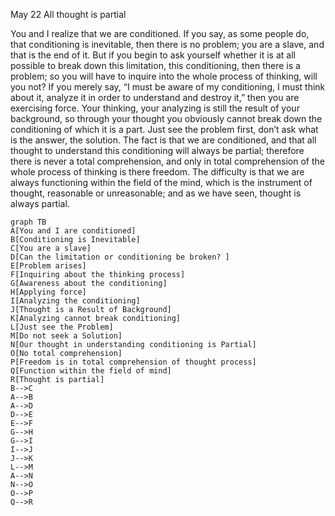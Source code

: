 May 22
All thought is partial

You and I realize that we are conditioned. If you say, as some people do, that conditioning is inevitable, then there is no problem; you are a slave, and that is the end of it. But if you begin to ask yourself whether it is at all possible to break down this limitation, this conditioning, then there is a problem; so you will have to inquire into the whole process of thinking, will you not? If you merely say, “I must be aware of my conditioning, I must think about it, analyze it in order to understand and destroy it,” then you are exercising force. Your thinking, your analyzing is still the result of your background, so through your thought you obviously cannot break down the conditioning of which it is a part.
Just see the problem first, don’t ask what is the answer, the solution. The fact is that we are conditioned, and that all thought to understand this conditioning will always be partial; therefore there is never a total comprehension, and only in total comprehension of the whole process of thinking is there freedom. The difficulty is that we are always functioning within the field of the mind, which is the instrument of thought, reasonable or unreasonable; and as we have seen, thought is always partial.

```mermaid
graph TB
A[You and I are conditioned] 
B[Conditioning is Inevitable]
C[You are a slave]
D[Can the limitation or conditioning be broken? ]
E[Problem arises]
F[Inquiring about the thinking process]
G[Awareness about the conditioning]
H[Applying force]
I[Analyzing the conditioning]
J[Thought is a Result of Background]
K[Analyzing cannot break conditioning]
L[Just see the Problem]
M[Do not seek a Solution]
N[Our thought in understanding conditioning is Partial]
O[No total comprehension]
P[Freedom is in total comprehension of thought process]
Q[Function within the field of mind]
R[Thought is partial]
B-->C
A-->B
A-->D
D-->E
E-->F
G-->H
G-->I
I-->J
J-->K
L-->M
A-->N
N-->O
O-->P
Q-->R
```